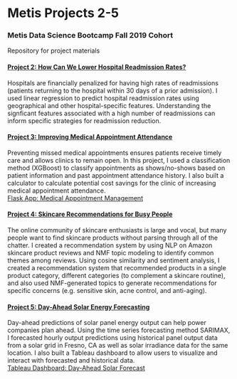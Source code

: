 # Metis Projects 2-5
### Metis Data Science Bootcamp Fall 2019 Cohort

Repository for project materials<br>
#### [Project 2: How Can We Lower Hospital Readmission Rates?](https://github.com/jocelynlau/metis-projects-2-5/tree/master/project%202)
Hospitals are financially penalized for having high rates of readmissions (patients returning to the hospital within 30 days of a prior admission). I used linear regression to predict hospital readmission rates using geographical and other hospital-specific features. Understanding the signficant features associated with a high number of readmissions can inform specific strategies for readmission reduction.
<br>
#### [Project 3: Improving Medical Appointment Attendance](https://github.com/jocelynlau/metis-projects-2-5/tree/master/project%203)
Preventing missed medical appointments ensures patients receive timely care and allows clinics to remain open. In this project, I used a classification method (XGBoost) to classify appointments as shows/no-shows based on patient information and past appointment attendance history. I also built a calculator to calculate potential cost savings for the clinic of increasing medical appointment attendance.<br>
[Flask App: Medical Appointment Management](http://med-appt-mgmt.herokuapp.com/)
<br>
#### [Project 4: Skincare Recommendations for Busy People](https://github.com/jocelynlau/metis-projects-2-5/tree/master/project-4)
The online community of skincare enthusiasts is large and vocal, but many people want to find skincare products without parsing through all of the chatter. I created a recommendation system by using NLP on Amazon skincare product reviews and NMF topic modeling to identify common themes among reviews. Using cosine similarity and sentiment analysis, I created a recommendation system that recommended products in a single product category, different categories (to complement a skincare routine), and also used NMF-generated topics to generate recommendations for specific concerns (e.g. sensitive skin, acne control, and anti-aging).
<br>
#### [Project 5: Day-Ahead Solar Energy Forecasting](https://github.com/jocelynlau/metis-projects-2-5/tree/master/project-5)
Day-ahead predictions of solar panel energy output can help power companies plan ahead. Using the time series forecasting method SARIMAX, I forecasted hourly output predictions using historical panel output data from a solar grid in Fresno, CA as well as solar irradiance data for the same location. I also built a Tableau dashboard to allow users to visualize and interact with forecasted and historical data.<br>
[Tableau Dashboard: Day-Ahead Solar Forecast](https://public.tableau.com/profile/jocelyn.lau#!/vizhome/Solar_forecast/Day-AheadForecast)
<br>
